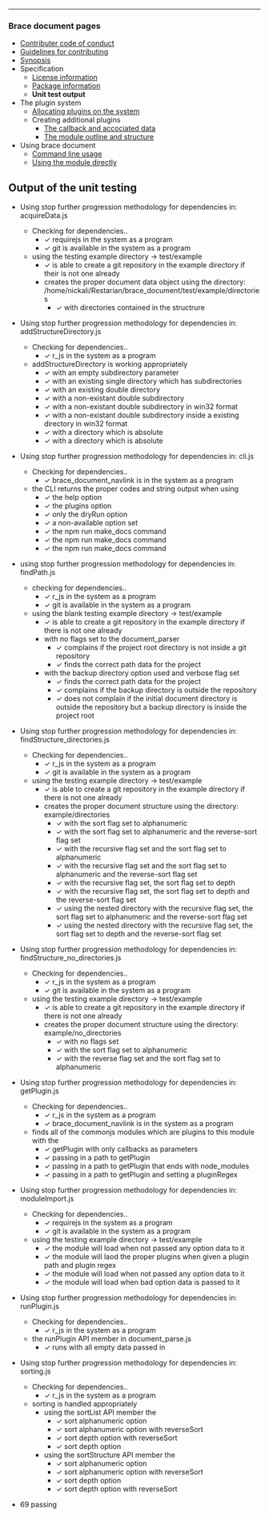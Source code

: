 
---
### Brace document pages
* [Contributer code of conduct](https://github.com/restarian/brace_document/blob/master/docs/contributer_code_of_conduct.md)
* [Guidelines for contributing](https://github.com/restarian/brace_document/blob/master/docs/guidelines_for_contributing.md)
* [Synopsis](https://github.com/restarian/brace_document/blob/master/docs/synopsis.md)
* Specification
  * [License information](https://github.com/restarian/brace_document/blob/master/docs/specification/license_information.md)
  * [Package information](https://github.com/restarian/brace_document/blob/master/docs/specification/package_information.md)
  * **Unit test output**
* The plugin system
  * [Allocating plugins on the system](https://github.com/restarian/brace_document/blob/master/docs/the_plugin_system/allocating_plugins_on_the_system.md)
  * Creating additional plugins
    * [The callback and accociated data](https://github.com/restarian/brace_document/blob/master/docs/the_plugin_system/creating_additional_plugins/the_callback_and_accociated_data.md)
    * [The module outline and structure](https://github.com/restarian/brace_document/blob/master/docs/the_plugin_system/creating_additional_plugins/the_module_outline_and_structure.md)
* Using brace document
  * [Command line usage](https://github.com/restarian/brace_document/blob/master/docs/using_brace_document/command_line_usage.md)
  * [Using the module directly](https://github.com/restarian/brace_document/blob/master/docs/using_brace_document/using_the_module_directly.md)
## Output of the unit testing

  * Using stop further progression methodology for dependencies in: acquireData.js
    * Checking for dependencies..
      * ✓ requirejs in the system as a program
      * ✓ git is available in the system as a program
    * using the testing example directory -> test/example
      * ✓ is able to create a git repository in the example directory if their is not one already
      * creates the proper document data object using the directory: /home/nickali/Restarian/brace_document/test/example/directories
        * ✓ with directories contained in the structrure

  * Using stop further progression methodology for dependencies in: addStructureDirectory.js
    * Checking for dependencies..
      * ✓ r_js in the system as a program
    * addStructureDirectory is working appropriately
      * ✓ with an empty subdirectory parameter
      * ✓ with an existing single directory which has subdirectories
      * ✓ with an existing double directory
      * ✓ with a non-existant double subdirectory
      * ✓ with a non-existant double subdirectory in win32 format
      * ✓ with a non-existant double subdirectory inside a existing directory in win32 format
      * ✓ with a directory which is absolute
      * ✓ with a directory which is absolute

  * Using stop further progression methodology for dependencies in: cli.js
    * Checking for dependencies..
      * ✓ brace_document_navlink is in the system as a program
    * the CLI returns the proper codes and string output when using
      * ✓ the help option
      * ✓ the plugins option
      * ✓ only the dryRun option
      * ✓ a non-available option set
      * ✓ the npm run make_docs command
      * ✓ the npm run make_docs command
      * ✓ the npm run make_docs command

  * using stop further progression methodology for dependencies in: findPath.js
    * checking for dependencies..
      * ✓ r_js in the system as a program
      * ✓ git is available in the system as a program
    * using the blank testing example directory -> test/example
      * ✓ is able to create a git repository in the example directory if there is not one already
      * with no flags set to the document_parser
        * ✓ complains if the project root directory is not inside a git repository
        * ✓ finds the correct path data for the project
      * with the backup directory option used and verbose flag set
        * ✓ finds the correct path data for the project
        * ✓ complains if the backup directory is outside the repository
        * ✓ does not complain if the initial document directory is outside the repository but a backup directory is inside the project root

  * Using stop further progression methodology for dependencies in: findStructure_directories.js
    * Checking for dependencies..
      * ✓ r_js in the system as a program
      * ✓ git is available in the system as a program
    * using the testing example directory -> test/example
      * ✓ is able to create a git repository in the example directory if there is not one already
      * creates the proper document structure using the directory: example/directories
        * ✓ with the sort flag set to alphanumeric
        * ✓ with the sort flag set to alphanumeric and the reverse-sort flag set
        * ✓ with the recursive flag set and the sort flag set to alphanumeric
        * ✓ with the recursive flag set and the sort flag set to alphanumeric and the reverse-sort flag set
        * ✓ with the recursive flag set, the sort flag set to depth
        * ✓ with the recursive flag set, the sort flag set to depth and the reverse-sort flag set
        * ✓ using the nested directory with the recursive flag set, the sort flag set to alphanumeric and the reverse-sort flag set
        * ✓ using the nested directory with the recursive flag set, the sort flag set to depth and the reverse-sort flag set

  * Using stop further progression methodology for dependencies in: findStructure_no_directories.js
    * Checking for dependencies..
      * ✓ r_js in the system as a program
      * ✓ git is available in the system as a program
    * using the testing example directory -> test/example
      * ✓ is able to create a git repository in the example directory if there is not one already
      * creates the proper document structure using the directory: example/no_directories
        * ✓ with no flags set
        * ✓ with the sort flag set to alphanumeric
        * ✓ with the reverse flag set and the sort flag set to alphanumeric

  * Using stop further progression methodology for dependencies in: getPlugin.js
    * Checking for dependencies..
      * ✓ r_js in the system as a program
      * ✓ brace_document_navlink is in the system as a program
    * finds all of the commonjs modules which are plugins to this module with the
      * ✓ getPlugin with only callbacks as parameters
      * ✓ passing in a path to getPlugin
      * ✓ passing in a path to getPlugin that ends with node_modules
      * ✓ passing in a path to getPlugin and setting a pluginRegex

  * Using stop further progression methodology for dependencies in: moduleImport.js
    * Checking for dependencies..
      * ✓ requirejs in the system as a program
      * ✓ git is available in the system as a program
    * using the testing example directory -> test/example
      * ✓ the module will load when not passed any option data to it
      * ✓ the module will laod the proper plugins when given a plugin path and plugin regex
      * ✓ the module will load when not passed any option data to it
      * ✓ the module will load when bad option data is passed to it

  * Using stop further progression methodology for dependencies in: runPlugin.js
    * Checking for dependencies..
      * ✓ r_js in the system as a program
    * the runPlugin API member in document_parse.js
      * ✓ runs with all empty data passed in

  * Using stop further progression methodology for dependencies in: sorting.js
    * Checking for dependencies..
      * ✓ r_js in the system as a program
    * sorting is handled appropriately
      * using the sortList API member the
        * ✓ sort alphanumeric option
        * ✓ sort alphanumeric option with reverseSort
        * ✓ sort depth option with reverseSort
        * ✓ sort depth option
      * using the sortStructure API member the
        * ✓ sort alphanumeric option
        * ✓ sort alphanumeric option with reverseSort
        * ✓ sort depth option
        * ✓ sort depth option with reverseSort

  * 69 passing

